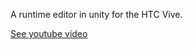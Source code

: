A runtime editor in unity for the HTC Vive.

<a href="https://www.youtube.com/watch?v=2H8YylMfrn8">See youtube video</a>
